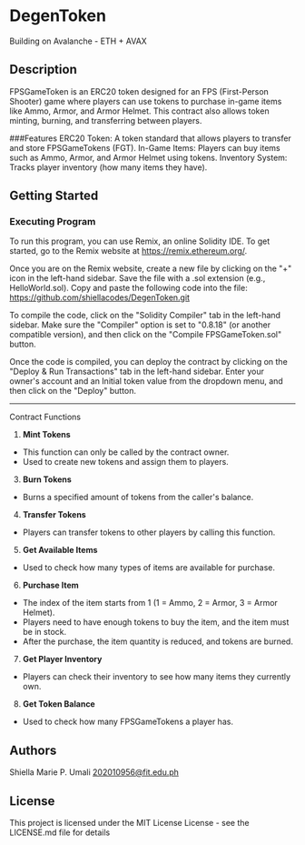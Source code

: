 # DegenToken
Building on Avalanche - ETH + AVAX

## Description
FPSGameToken is an ERC20 token designed for an FPS (First-Person Shooter) game where players can use tokens to purchase in-game items like Ammo, Armor, and Armor Helmet. This contract also allows token minting, burning, and transferring between players.

###Features
ERC20 Token: A token standard that allows players to transfer and store FPSGameTokens (FGT).
In-Game Items: Players can buy items such as Ammo, Armor, and Armor Helmet using tokens.
Inventory System: Tracks player inventory (how many items they have).


## Getting Started
### Executing Program
To run this program, you can use Remix, an online Solidity IDE. To get started, go to the Remix website at https://remix.ethereum.org/.

Once you are on the Remix website, create a new file by clicking on the "+" icon in the left-hand sidebar. Save the file with a .sol extension (e.g., HelloWorld.sol). Copy and paste the following code into the file:
https://github.com/shiellacodes/DegenToken.git

To compile the code, click on the "Solidity Compiler" tab in the left-hand sidebar. Make sure the "Compiler" option is set to "0.8.18" (or another compatible version), and then click on the "Compile FPSGameToken.sol" button.

Once the code is compiled, you can deploy the contract by clicking on the "Deploy & Run Transactions" tab in the left-hand sidebar. Enter your owner's account and an Initial token value from the dropdown menu, and then click on the "Deploy" button.

---------------------------------------------------------------------------------------------------------------------------------------------------------------------------------------------------------------

Contract Functions
1. **Mint Tokens**
  - This function can only be called by the contract owner.
  - Used to create new tokens and assign them to players.
3. **Burn Tokens**
  - Burns a specified amount of tokens from the caller's balance.
4. **Transfer Tokens**
  - Players can transfer tokens to other players by calling this function.
5. **Get Available Items**
  - Used to check how many types of items are available for purchase.
6. **Purchase Item**
  - The index of the item starts from 1 (1 = Ammo, 2 = Armor, 3 = Armor Helmet).
  - Players need to have enough tokens to buy the item, and the item must be in stock.
  - After the purchase, the item quantity is reduced, and tokens are burned.
7. **Get Player Inventory**
  - Players can check their inventory to see how many items they currently own.
8. **Get Token Balance**
  - Used to check how many FPSGameTokens a player has.

## Authors

Shiella Marie P. Umali
202010956@fit.edu.ph


## License

This project is licensed under the MIT License License - see the LICENSE.md file for details

